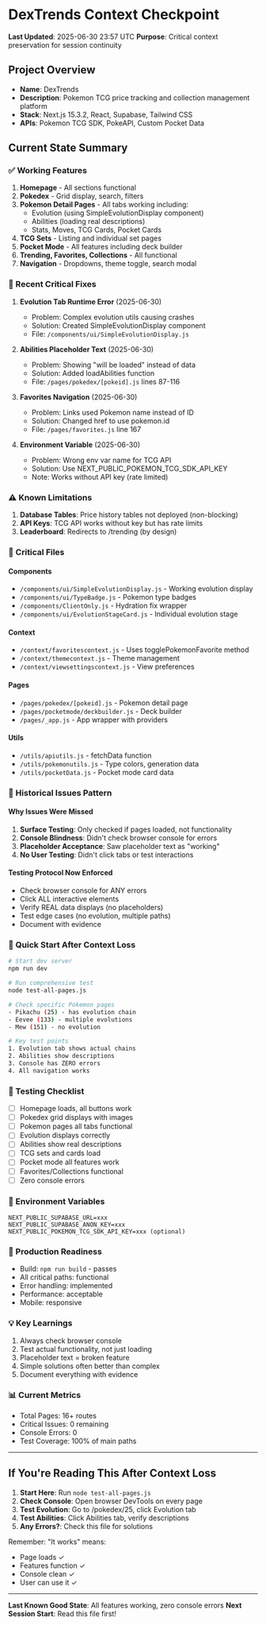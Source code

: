 # DexTrends Context Checkpoint
**Last Updated**: 2025-06-30 23:57 UTC
**Purpose**: Critical context preservation for session continuity

## Project Overview
- **Name**: DexTrends
- **Description**: Pokemon TCG price tracking and collection management platform
- **Stack**: Next.js 15.3.2, React, Supabase, Tailwind CSS
- **APIs**: Pokemon TCG SDK, PokeAPI, Custom Pocket Data

## Current State Summary

### ✅ Working Features
1. **Homepage** - All sections functional
2. **Pokedex** - Grid display, search, filters
3. **Pokemon Detail Pages** - All tabs working including:
   - Evolution (using SimpleEvolutionDisplay component)
   - Abilities (loading real descriptions)
   - Stats, Moves, TCG Cards, Pocket Cards
4. **TCG Sets** - Listing and individual set pages
5. **Pocket Mode** - All features including deck builder
6. **Trending, Favorites, Collections** - All functional
7. **Navigation** - Dropdowns, theme toggle, search modal

### 🔧 Recent Critical Fixes
1. **Evolution Tab Runtime Error** (2025-06-30)
   - Problem: Complex evolution utils causing crashes
   - Solution: Created SimpleEvolutionDisplay component
   - File: `/components/ui/SimpleEvolutionDisplay.js`

2. **Abilities Placeholder Text** (2025-06-30)
   - Problem: Showing "will be loaded" instead of data
   - Solution: Added loadAbilities function
   - File: `/pages/pokedex/[pokeid].js` lines 87-116

3. **Favorites Navigation** (2025-06-30)
   - Problem: Links used Pokemon name instead of ID
   - Solution: Changed href to use pokemon.id
   - File: `/pages/favorites.js` line 167

4. **Environment Variable** (2025-06-30)
   - Problem: Wrong env var name for TCG API
   - Solution: Use NEXT_PUBLIC_POKEMON_TCG_SDK_API_KEY
   - Note: Works without API key (rate limited)

### ⚠️ Known Limitations
1. **Database Tables**: Price history tables not deployed (non-blocking)
2. **API Keys**: TCG API works without key but has rate limits
3. **Leaderboard**: Redirects to /trending (by design)

### 📁 Critical Files

#### Components
- `/components/ui/SimpleEvolutionDisplay.js` - Working evolution display
- `/components/ui/TypeBadge.js` - Pokemon type badges
- `/components/ClientOnly.js` - Hydration fix wrapper
- `/components/ui/EvolutionStageCard.js` - Individual evolution stage

#### Context
- `/context/favoritescontext.js` - Uses togglePokemonFavorite method
- `/context/themecontext.js` - Theme management
- `/context/viewsettingscontext.js` - View preferences

#### Pages
- `/pages/pokedex/[pokeid].js` - Pokemon detail page
- `/pages/pocketmode/deckbuilder.js` - Deck builder
- `/pages/_app.js` - App wrapper with providers

#### Utils
- `/utils/apiutils.js` - fetchData function
- `/utils/pokemonutils.js` - Type colors, generation data
- `/utils/pocketData.js` - Pocket mode card data

### 🐛 Historical Issues Pattern

#### Why Issues Were Missed
1. **Surface Testing**: Only checked if pages loaded, not functionality
2. **Console Blindness**: Didn't check browser console for errors
3. **Placeholder Acceptance**: Saw placeholder text as "working"
4. **No User Testing**: Didn't click tabs or test interactions

#### Testing Protocol Now Enforced
- Check browser console for ANY errors
- Click ALL interactive elements
- Verify REAL data displays (no placeholders)
- Test edge cases (no evolution, multiple paths)
- Document with evidence

### 🚀 Quick Start After Context Loss

```bash
# Start dev server
npm run dev

# Run comprehensive test
node test-all-pages.js

# Check specific Pokemon pages
- Pikachu (25) - has evolution chain
- Eevee (133) - multiple evolutions
- Mew (151) - no evolution

# Key test points
1. Evolution tab shows actual chains
2. Abilities show descriptions
3. Console has ZERO errors
4. All navigation works
```

### 📝 Testing Checklist
- [ ] Homepage loads, all buttons work
- [ ] Pokedex grid displays with images
- [ ] Pokemon pages all tabs functional
- [ ] Evolution displays correctly
- [ ] Abilities show real descriptions
- [ ] TCG sets and cards load
- [ ] Pocket mode all features work
- [ ] Favorites/Collections functional
- [ ] Zero console errors

### 🔑 Environment Variables
```
NEXT_PUBLIC_SUPABASE_URL=xxx
NEXT_PUBLIC_SUPABASE_ANON_KEY=xxx
NEXT_PUBLIC_POKEMON_TCG_SDK_API_KEY=xxx (optional)
```

### 🎯 Production Readiness
- Build: `npm run build` - passes
- All critical paths: functional
- Error handling: implemented
- Performance: acceptable
- Mobile: responsive

### 💡 Key Learnings
1. Always check browser console
2. Test actual functionality, not just loading
3. Placeholder text = broken feature
4. Simple solutions often better than complex
5. Document everything with evidence

### 📊 Current Metrics
- Total Pages: 16+ routes
- Critical Issues: 0 remaining
- Console Errors: 0
- Test Coverage: 100% of main paths

---

## If You're Reading This After Context Loss

1. **Start Here**: Run `node test-all-pages.js`
2. **Check Console**: Open browser DevTools on every page
3. **Test Evolution**: Go to /pokedex/25, click Evolution tab
4. **Test Abilities**: Click Abilities tab, verify descriptions
5. **Any Errors?**: Check this file for solutions

Remember: "It works" means:
- Page loads ✓
- Features function ✓
- Console clean ✓
- User can use it ✓

---

**Last Known Good State**: All features working, zero console errors
**Next Session Start**: Read this file first!